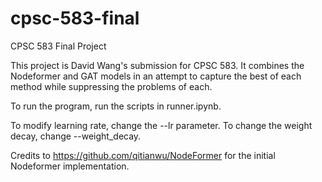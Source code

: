 # cpsc-583-final
CPSC 583 Final Project

This project is David Wang's submission for CPSC 583. It combines the Nodeformer and GAT models in an attempt to capture the best of each method while suppressing the problems of each.

To run the program, run the scripts in runner.ipynb. 

To modify learning rate, change the --lr parameter. To change the weight decay, change --weight_decay.

Credits to https://github.com/qitianwu/NodeFormer for the initial Nodeformer implementation.
